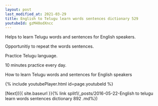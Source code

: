 ```yaml
---
layout: post
last_modified_at: 2021-03-29
title: English to Telugu learn words sentences dictionary 529 
youtubeId: gzM40odXncc
---
```

 
 
Helps to learn Telugu words and sentences for English speakers.

Opportunitiy to repeat the words sentences. 

Practice Telugu language. 
 
10 minutes practice every day. 
 
How to learn Telugu words and sentences for English speakers 
 
{% include youtubePlayer.html id=page.youtubeId %}
 
 
[Next]({{ site.baseurl }}{% link  split1/_posts/2016-05-22-English to telugu learn words sentences dictionary 892 .md%})
 
